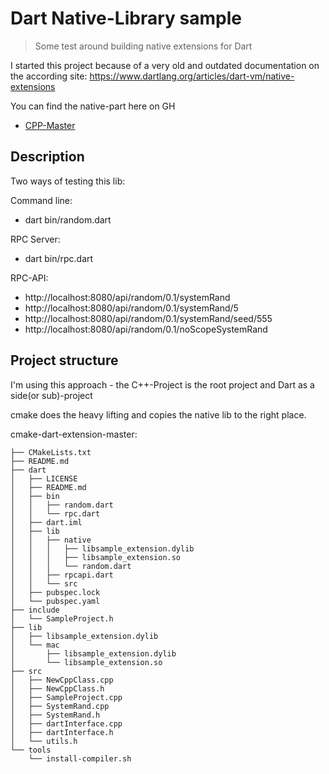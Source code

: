 # Dart Native-Library sample
> Some test around building native extensions for Dart

I started this project because of a very old and outdated documentation 
on the according site: https://www.dartlang.org/articles/dart-vm/native-extensions

You can find the native-part here on GH
   - [CPP-Master](https://github.com/MikeMitterer/cmake-dart-extension-master)
   
## Description
Two ways of testing this lib:

Command line:
- dart bin/random.dart

RPC Server:

- dart bin/rpc.dart

RPC-API:

- http://localhost:8080/api/random/0.1/systemRand
- http://localhost:8080/api/random/0.1/systemRand/5
- http://localhost:8080/api/random/0.1/systemRand/seed/555
- http://localhost:8080/api/random/0.1/noScopeSystemRand 

## Project structure
I'm using this approach - the C++-Project is the root project and Dart as a side(or sub)-project

cmake does the heavy lifting and copies the native lib to the right place.
 
cmake-dart-extension-master:
 
    ├── CMakeLists.txt
    ├── README.md
    ├── dart
    │   ├── LICENSE
    │   ├── README.md
    │   ├── bin
    │   │   ├── random.dart
    │   │   └── rpc.dart
    │   ├── dart.iml
    │   ├── lib
    │   │   ├── native
    │   │   │   ├── libsample_extension.dylib
    │   │   │   ├── libsample_extension.so
    │   │   │   └── random.dart
    │   │   ├── rpcapi.dart
    │   │   └── src
    │   ├── pubspec.lock
    │   └── pubspec.yaml
    ├── include
    │   └── SampleProject.h
    ├── lib
    │   ├── libsample_extension.dylib
    │   └── mac
    │       ├── libsample_extension.dylib
    │       └── libsample_extension.so
    ├── src
    │   ├── NewCppClass.cpp
    │   ├── NewCppClass.h
    │   ├── SampleProject.cpp
    │   ├── SystemRand.cpp
    │   ├── SystemRand.h
    │   ├── dartInterface.cpp
    │   ├── dartInterface.h
    │   └── utils.h
    └── tools
        └── install-compiler.sh
    
